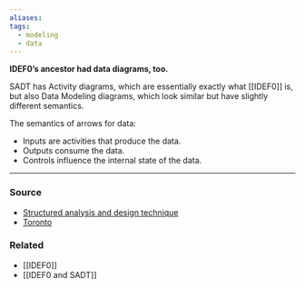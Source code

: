 ```yaml
---
aliases: 
tags:
  - modeling
  - data
---
```

**IDEF0’s ancestor had data diagrams, too.**

SADT has Activity diagrams, which are essentially exactly what [[IDEF0]] is, but also Data Modeling diagrams, which look similar but have slightly different semantics. 

The semantics of arrows for data:

- Inputs are activities that produce the data.
- Outputs consume the data.
- Controls influence the internal state of the data.

---

### Source
- [Structured analysis and design technique](https://en.wikipedia.org/wiki/Structured_analysis_and_design_technique)
- [Toronto](http://www.cs.toronto.edu/~jm/2507S/Notes04/SADT.pdf)

### Related
- [[IDEF0]] 
- [[IDEF0 and SADT]]
